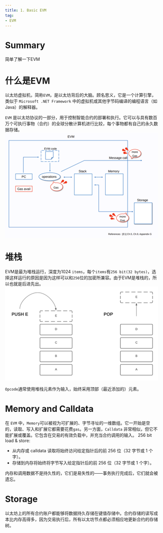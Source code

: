 ```yaml
---
title: 1. Basic EVM
tag:
- EVM
---
```

# Summary
简单了解一下EVM

# 什么是EVM
以太坊虚拟机，简称`EVM`，是以太坊背后的大脑。顾名思义，它是一个计算引擎，类似于 `Microsoft .NET Framework` 中的虚拟机或其他字节码编译的编程语言（如 Java）的解释器。

`EVM` 是以太坊协议的一部分，用于控制智能合约的部署和执行。它可以与具有数百万个可执行事物（合约）的全球分散计算机进行比较，每个事物都有自己的永久数据存储。
![EVM](EVM原理.png)

# 堆栈

EVM是最为堆栈运行，深度为1024 `items`，每个`items`有`256 bit(32 bytes)`，选择这样运行的原因是因为这样可以和`256`位的加密所兼容。由于EVM是堆栈的，所以也就是后进先出。
![alt text](image.png)

`Opcode`通常使用堆栈元素作为输入，始终采用顶部（最近添加的）元素。

# Memory and Calldata
在 `EVM` 中，`Memory`可以被视为可扩展的、字节寻址的一维数组。它一开始是空的，读取、写入和扩展它都需要花费`gas`。另一方面，`Calldata` 非常相似，但它不能扩展或覆盖。它包含在交易的有效负载中，并充当合约调用的输入。
256 bit load & store:
- 从内存或 calldata 读取将始终访问给定指针后的前 256 位（32 字节或 1 个字）。
- 存储到内存将始终将字节写入给定指针后的前 256 位（32 字节或 1 个字）。

内存和调用数据不是持久性的，它们是易失性的——事务执行完成后，它们就会被遗忘。

# Storage
以太坊上的所有合约账户都能够将数据持久存储在键值存储中。合约存储的读写成本比内存高得多，因为交易执行后，所有以太坊节点都必须相应地更新合约的存储树。